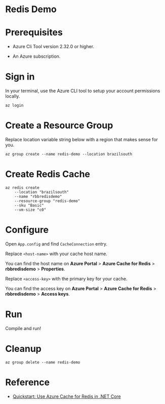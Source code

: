# Redis Demo

# Prerequisites

 * Azure Cli Tool version 2.32.0 or higher.

 * An Azure subscription.

# Sign in

In your terminal, use the Azure CLI tool to setup your account permissions locally.

```
az login
```

# Create a Resource Group

Replace location variable string below with a region that makes sense for you.

```
az group create --name redis-demo --location brazilsouth
```

# Create Redis Cache

```
az redis create 
	--location "brazilsouth"
	--name "rbbredisdemo"
	--resource-group "redis-demo"
	--sku "Basic"
	--vm-size "c0"
```

# Configure

Open `App.config` and find `CacheConnection` entry.

Replace `<host-name>` with your cache host name.

You can find the host name on **Azure Portal** > **Azure Cache for Redis** > **rbbredisdemo** > **Properties**.

Replace `<access-key>` with the primary key for your cache.

You can find the access key on **Azure Portal** > **Azure Cache for Redis** > **rbbredisdemo** > **Access keys**.

# Run

Compile and run!

# Cleanup

```
az group delete --name redis-demo
```

# Reference

- [Quickstart: Use Azure Cache for Redis in .NET Core](https://docs.microsoft.com/en-us/azure/azure-cache-for-redis/cache-dotnet-core-quickstart)

